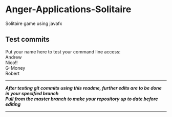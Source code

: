 # Anger-Applications-Solitaire

Solitaire game using javafx

## Test commits

<!--- Two spaces after a line before pressing enter to do an actual new line and these weird lines to be a comment -Nico -->

Put your name here to test your command line access:  
Andrew  
Nico!!  
G-Money  
Robert  

***
***After testing git commits using this readme, further edits are to be done in your specified branch***  
***Pull from the master branch to make your repository up to date before editing***  
***
